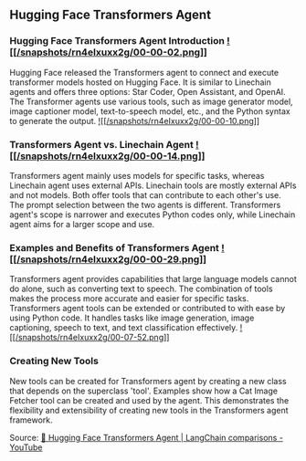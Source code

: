 ## Hugging Face Transformers Agent
### Hugging Face Transformers Agent Introduction [![[/snapshots/rn4eIxuxx2g/00-00-02.png]]](<https://youtu.be/rn4eIxuxx2g?t=0s>)
Hugging Face released the Transformers agent to connect and execute transformer models hosted on Hugging Face. It is similar to Linechain agents and offers three options: Star Coder, Open Assistant, and OpenAI. The Transformer agents use various tools, such as image generator model, image captioner model, text-to-speech model, etc., and the Python syntax to generate the output. [![[/snapshots/rn4eIxuxx2g/00-00-10.png]]](<https://youtu.be/rn4eIxuxx2g?t=8s>)

### Transformers Agent vs. Linechain Agent [![[/snapshots/rn4eIxuxx2g/00-00-14.png]]](<https://youtu.be/rn4eIxuxx2g?t=11s>)
Transformers agent mainly uses models for specific tasks, whereas Linechain agent uses external APIs. Linechain tools are mostly external APIs and not models. Both offer tools that can contribute to each other's use. The prompt selection between the two agents is different. Transformers agent's scope is narrower and executes Python codes only, while Linechain agent aims for a larger scope and use. 

### Examples and Benefits of Transformers Agent [![[/snapshots/rn4eIxuxx2g/00-00-29.png]]](<https://youtu.be/rn4eIxuxx2g?t=27s>)
Transformers agent provides capabilities that large language models cannot do alone, such as converting text to speech. The combination of tools makes the process more accurate and easier for specific tasks. Transformers agent tools can be extended or contributed to with ease by using Python code. It handles tasks like image generation, image captioning, speech to text, and text classification effectively. [![[/snapshots/rn4eIxuxx2g/00-07-52.png]]](<https://youtu.be/rn4eIxuxx2g?t=470s>)

### Creating New Tools
New tools can be created for Transformers agent by creating a new class that depends on the superclass 'tool'. Examples show how a Cat Image Fetcher tool can be created and used by the agent. This demonstrates the flexibility and extensibility of creating new tools in the Transformers agent framework. 

Source: [🤗 Hugging Face Transformers Agent | LangChain comparisons - YouTube](https://www.youtube.com/watch?v=rn4eIxuxx2g)
